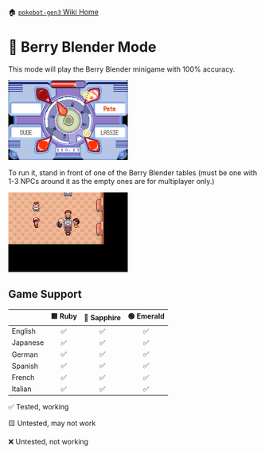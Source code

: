 🏠 [`pokebot-gen3` Wiki Home](../Readme.md)

# 🍓 Berry Blender Mode

This mode will play the Berry Blender minigame with 100% accuracy.

![image](../images/berry_blender_ingame.png)

To run it, stand in front of one of the Berry Blender tables (must be
one with 1-3 NPCs around it as the empty ones are for multiplayer only.)

![image](../images/berry_blender_table.png)

## Game Support
|          | 🟥 Ruby | 🔷 Sapphire | 🟢 Emerald |
|:---------|:-------:|:-----------:|:----------:|
| English  |    ✅    |      ✅      |     ✅      |
| Japanese |    ✅    |      ✅      |     ✅      |
| German   |    ✅    |      ✅      |     ✅      |
| Spanish  |    ✅    |      ✅      |     ✅      |
| French   |    ✅    |      ✅      |     ✅      |
| Italian  |    ✅    |      ✅      |     ✅      |

✅ Tested, working

🟨 Untested, may not work

❌ Untested, not working
